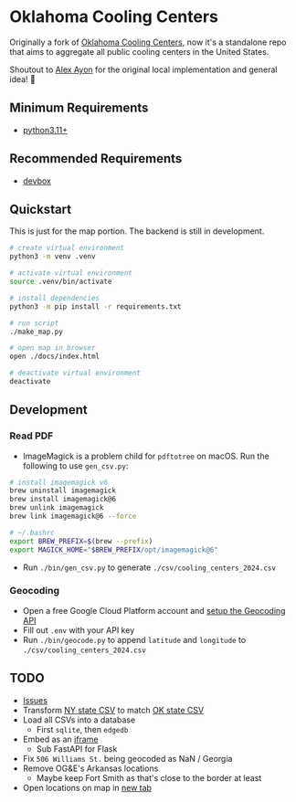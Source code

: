 # Oklahoma Cooling Centers

Originally a fork of [Oklahoma Cooling Centers](https://github.com/alex-code4okc/oklahoma_cooling_centers_python), now it's a standalone repo that aims to aggregate all public cooling centers in the United States.

Shoutout to [Alex Ayon](https://github.com/alex-code4okc) for the original local implementation and general idea! 🎉

## Minimum Requirements
* [python3.11+](https://www.python.org/downloads/)

## Recommended Requirements
* [devbox](https://www.jetify.com/devbox/docs/quickstart/)

## Quickstart

This is just for the map portion. The backend is still in development.

```bash
# create virtual environment
python3 -m venv .venv

# activate virtual environment
source .venv/bin/activate

# install dependencies
python3 -m pip install -r requirements.txt

# run script
./make_map.py

# open map in browser
open ./docs/index.html

# deactivate virtual environment
deactivate
```

## Development
### Read PDF
* ImageMagick is a problem child for `pdftotree` on macOS. Run the following to use `gen_csv.py`:
```bash
# install imagemagick v6
brew uninstall imagemagick
brew install imagemagick@6
brew unlink imagemagick
brew link imagemagick@6 --force

# ~/.bashrc
export BREW_PREFIX=$(brew --prefix)
export MAGICK_HOME="$BREW_PREFIX/opt/imagemagick@6"
```
* Run `./bin/gen_csv.py` to generate `./csv/cooling_centers_2024.csv`

### Geocoding
* Open a free Google Cloud Platform account and [setup the Geocoding API](https://developers.google.com/maps/documentation/geocoding/overview)
* Fill out `.env` with your API key
* Run `./bin/geocode.py` to append `latitude` and `longitude` to `./csv/cooling_centers_2024.csv`

## TODO
* [Issues](https://github.com/pythoninthegrass/cooling_centers/issues)
* Transform [NY state CSV](csv/ny_cooling_centers_2024.csv) to match [OK state CSV](csv/ok_cooling_centers_2024.csv)
* Load all CSVs into a database
  * First `sqlite`, then `edgedb`
* Embed as an [iframe](https://python-visualization.github.io/folium/latest/advanced_guide/flask.html)
  * Sub FastAPI for Flask
* Fix `506 Williams St.` being geocoded as NaN / Georgia
* Remove OG&E's Arkansas locations
  * Maybe keep Fort Smith as that's close to the border at least
* Open locations on map in [new tab](https://www.freecodecamp.org/news/how-to-open-a-link-in-a-new-tab/)
